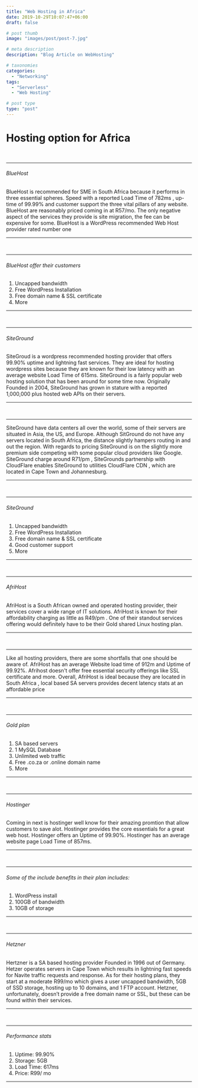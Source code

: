 ```yaml
---
title: "Web Hosting in Africa"
date: 2019-10-29T10:07:47+06:00
draft: false

# post thumb
image: "images/post/post-7.jpg"

# meta description
description: "Blog Article on WebHosting"

# taxonomies
categories: 
  - "Networking"
tags:
  - "Serverless"
  - "Web Hosting"

# post type
type: "post"
---
```


# Hosting option for Africa


<!-- <hr>

##### Image

![image](../../images/post/post-1.jpg)

<hr> -->
<br>
<hr>

###### BlueHost

BlueHost is recommended for SME in South Africa because it performs in three essential spheres. 
Speed with a reported  Load Time of 782ms , up-time of 99.99% and customer support the three vital pillars of any  website.
BlueHost are reasonably priced coming in at  R57/mo. 
The only negative aspect of the services they provide is  site migration, the fee can be expensive for some.
BlueHost is a WordPress recommended Web Host provider rated number one

<hr>
<br>


<hr>

###### BlueHost offer their customers 

1. Uncapped bandwidth 
2. Free WordPress Installation 
3. Free domain name & SSL certificate
4. More

<hr>
<br>


<hr>

###### SiteGround

SiteGroud is a wordpress recommended hosting provider  that offers 99.90% uptime and lightning fast services.
They are ideal for hosting wordpress sites because they are known for their low latency with an average website Load Time of 615ms.
SiteGround is a fairly popular web hosting solution that has been around for some time now. Originally Founded in 2004,
SiteGround has grown in stature with a reported 1,000,000 plus hosted web APIs on their servers. 
<hr>
<br>

<hr>

SiteGround have data centers all over the world, some of their servers are situated in Asia, the US, and Europe.
Although SitGround do not have any servers located in South Africa, 
the distance slightly hampers routing in and out the region. 
With regards to pricing SiteGround is on the slightly more premium side competing with some popular cloud providers like Google.
SiteGround charge around R71/pm , SiteGrounds partnership with CloudFlare enables SiteGround to utilities CloudFlare CDN ,
which are located in Cape Town and Johannesburg.
<hr>
<br>


<hr>

###### SiteGround

1. Uncapped bandwidth 
2. Free WordPress Installation 
3. Free domain name & SSL certificate
4. Good customer support 
5. More

<hr>
<br>

<hr>

###### AfriHost

AfriHost is a South African owned and operated hosting provider, their services cover a wide range of IT solutions.
AfriHost is known for their affordability charging as little as R49/pm .
One of their standout services offering would definitely have to be their Gold shared Linux hosting plan. 

<hr>
<br>

<hr>

Like all hosting providers, there are some shortfalls that one should be aware of.
AfriHost has an average Website load time of  912m and Uptime of  99.92%.
Afrihost doesn't offer free essential security offerings like SSL certificate and more. 
Overall, AfriHost is ideal because they are located in South Africa , local based SA servers provides decent latency stats at an affordable price
<hr>
<br>

<hr>

######  Gold plan

1. SA based servers
2. 1 MySQL Database
3. Unlimited web traffic
4. Free .co.za or .online domain name
5. More

<hr>
<br>


<hr>

###### Hostinger

Coming in next is hostinger well know for their amazing promtion that allow customers to save alot.
Hostinger provides the core essentials for a great web host. 
Hostinger offers an  Uptime of 99.90%. Hostinger has an average website page Load Time of  857ms.   

<hr>
<br>


<hr>

######  Some of the include benefits in their plan includes:

1. WordPress install
2. 100GB of bandwidth
3. 10GB of storage

<hr>
<br>


<hr>

###### Hetzner

Hertzner is a SA based hosting provider Founded in 1996 out of Germany.
Hetzer operates servers in  Cape Town which results in lightning fast speeds for Navite traffic requests and response.
As for their hosting plans, they start at a moderate R99/mo which gives a user uncapped bandwidth,
5GB of SSD storage, hosting up to 10 domains, and 1 FTP account. Hetzner, unfortunately,
doesn’t provide a free domain name or SSL, but these can be found within their services.
<hr>
<br>
<hr>

######  Performance stats

1. Uptime: 99.90%
2. Storage: 5GB
3. Load Time: 617ms
4. Price: R99/ mo

<hr>
<br>


